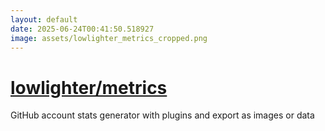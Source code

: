 ```yaml
---
layout: default
date: 2025-06-24T00:41:50.518927
image: assets/lowlighter_metrics_cropped.png
---
```


# [lowlighter/metrics](https://github.com/lowlighter/metrics)

GitHub account stats generator with plugins and export as images or data
